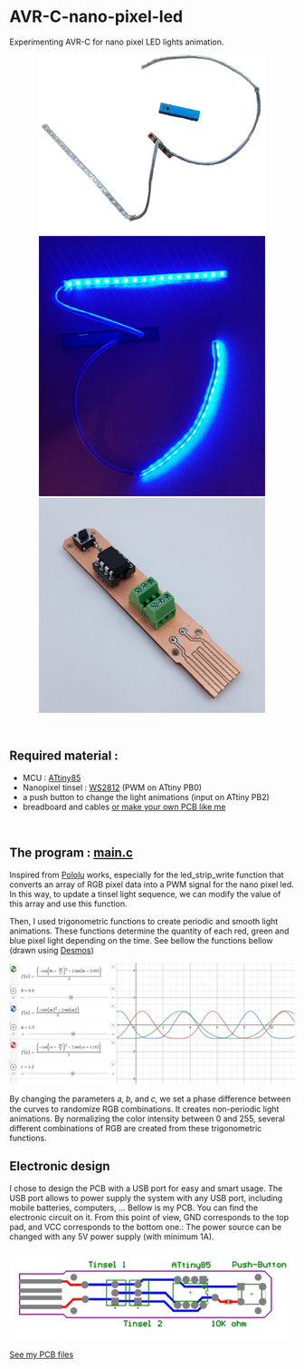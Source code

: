 # AVR-C-nano-pixel-led

Experimenting AVR-C for nano pixel LED lights animation.

<p align="center">
  <img src="images/Mobile_tinsel2.png" width="400" />
  <img src="images/Mobile_tinsel3.jpg" width="400" />
  <img src="images/PCB.jpg" width="400" />
</p>
<br/>

## Required material :

* MCU : [ATtiny85](https://ww1.microchip.com/downloads/en/DeviceDoc/Atmel-2586-AVR-8-bit-Microcontroller-ATtiny25-ATtiny45-ATtiny85_Datasheet.pdf)
* Nanopixel tinsel : [WS2812](https://cdn-shop.adafruit.com/datasheets/WS2812.pdf) (PWM on ATtiny PB0)
* a push button to change the light animations (input on ATtiny PB2)
* breadboard and cables [or make your own PCB like me](#electronic-design)
<br/>

## The program : [main.c](/program/main.c)

Inspired from [Pololu](https://github.com/pololu/pololu-led-strip-avr) works, especially for the led_strip_write function that converts an array of RGB pixel data into a PWM signal for the nano pixel led. In this way, to update a tinsel light sequence, we can modify the value of this array and use this function.

Then, I used trigonometric functions to create periodic and smooth light animations. These functions determine the quantity of each red, green and blue pixel light depending on the time. See bellow the functions bellow (drawn using [Desmos](https://www.desmos.com/calculator))

<p align="center">
  <img src=/images/Desmos_calculator_capt.png>
</p>

By changing the parameters 𝑎, 𝑏, and 𝑐, we set a phase difference between the curves to randomize RGB combinations. It creates non-periodic light animations. By normalizing the color intensity between 0 and 255, several different combinations of RGB are created from these trigonometric functions.
<br/>

## Electronic design

I chose to design the PCB with a USB port for easy and smart usage. The USB port allows to power supply the system with any USB port, including mobile batteries, computers, ...
Bellow is my PCB. You can find the electronic circuit on it.
From this point of view, GND corresponds to the top pad, and VCC corresponds to the bottom one.:
The power source can be changed with any 5V power supply (with minimum 1A). 

<p align="center">
  <img src=/images/PrintedPCB.PNG>
</p>

[See my PCB files](https://github.com/BrouBrouz/AVR-C-nanopixel-led/tree/main/PCB%20files)
